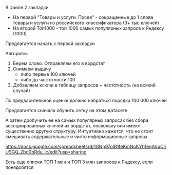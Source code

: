 В файле 2 закладки

- На первой "Товары и услуги. Посев" - сокращенные до 1 слова товары и услуги из российского классификатора (3+ тыс ключей)
- На второй Топ1000 - топ 1000 самых популярных запросв к Яндексу (1000)

Предлагается начать с первой закладки

Алгоритм:
1. Берем слово. Отправляем его в вордстат
2. Снимаем выдачу
   - либо первые 100 ключей 
   - либо до частотности 100
3. Добавляем ключи в таблицу запросов + частотность (на всякий случай)

По предварительной оценке должно набраться порядка 100 000 ключей

Предлагается сначала обучить сетку на этом датасете

А затем дообучить ее на самых популярных запросах без сбора ассоциированных ключей из вордстат, поскольку они имеют существенно другую структуру.
Интуитивно кажется, что не стоит смешивать содержательные и чисто информационные запросы

https://docs.google.com/spreadsheets/d/1GNp97oIB1feKmNoKYh1eqAVuCrjUSGQ_Zbd0bRdu_lc/edit?usp=sharing

Есть еще списки ТОП 1 млн и ТОП 3 млн запросов к Яндексу, если понядобятся
